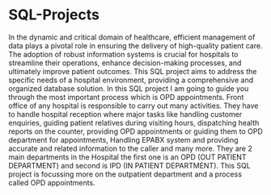 # SQL-Projects
In the dynamic and critical domain of healthcare, efficient management of data plays a pivotal role in ensuring the delivery of high-quality patient care. The adoption of robust information systems is crucial for hospitals to streamline their operations, enhance decision-making processes, and ultimately improve patient outcomes. This SQL project aims to address the specific needs of a hospital environment, providing a comprehensive and organized database solution.
In this SQL project I am going to guide you through the most important process which is OPD appointments. Front office of any hospital is responsible to carry out many activities. They have to handle hospital reception where major tasks like handling customer enquiries,  guiding patient relatives during visiting hours, dispatching health reports on the counter, providing OPD appointments or guiding them to OPD department for appointments, Handling EPABX system and providing accurate and related information to the caller and many more.
They are 2 main departments in the Hospital the first one is an OPD (OUT PATIENT DEPARTMENT) and second is IPD (IN PATIENT DEPARTMENT).
This SQL project is focussing more on the outpatient department and a process called OPD appointments.
